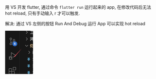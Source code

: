 
用 VS 开发 flutter, 通过命令 `flutter run` 运行起来的 app, 在修改代码后无法 hot reload, 只有手动输入 r 才可以触发.

解决:
通过 VS 左侧的按钮 Run And Debug 运行 App 可以实现 hot reload

![alt text](../烂笔头/img/04-hot-reload.png)